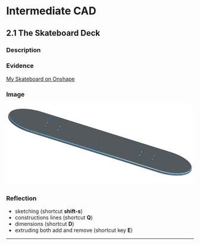 # Intermediate CAD

## 2.1 The Skateboard Deck

### Description


### Evidence
[My Skateboard on Onshape](https://cvilleschools.onshape.com/documents/6baab9fb097df6b58a92d237/w/5241268dacacac49dc0e04f6/e/4afc0e4a4ee1aa73a86a8fa9?renderMode=0&uiState=61730c8a54fb872a465ca45d)

### Image

<img src="https://github.com/jamilmccollough/IntermediateCad/blob/main/Images/deck.png?raw=true" width="800">

### Reflection



* sketching (shortcut **shift-s**)
* constructions lines (shortcut **Q**)
* dimensions (shortcut **D**)
* extruding both add and remove (shortcut key **E**)


---
